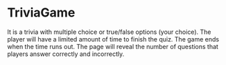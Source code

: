 # TriviaGame
It is a trivia with multiple choice or true/false options (your choice).
The player will have a limited amount of time to finish the quiz. 
The game ends when the time runs out. The page will reveal the number of questions that players answer correctly and incorrectly.

